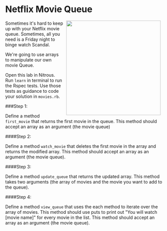 # Netflix Movie Queue

<img src="https://s3.amazonaws.com/after-school-assets/netflix-queue.jpg" align="right" hspace="10" width="300">

Sometimes it's hard to keep up with your Netflix movie queue. Sometimes, all you need is a Friday night to binge watch Scandal.

We're going to use arrays to manipulate our own movie Queue.

Open this lab in Nitrous. Run `learn` in terminal to run the Rspec tests. Use those tests as guidance to code your solution in `movies.rb`.

###Step 1: 

Define a method `first_movie` that returns the first movie in the queue. This method should accept an array as an argument (the movie queue)

####Step 2: 

Define a method `watch_movie` that deletes the first movie in the array and returns the modified array. This method should accept an array as an argument (the movie queue).

####Step 3: 

Define a method `update_queue` that returns the updated array. This method takes two arguments (the array of movies and the movie you want to add to the queue).

####Step 4:

Define a method `view_queue` that uses the each method to iterate over the array of movies. This method should use puts to print out "You will watch [movie name]" for every movie in the list. This method should accept an array as an argument (the movie queue).
